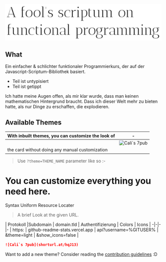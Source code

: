 <!-- DO NOT EDIT THIS FILE DIRECTLY -->
<center><img src="https://raw.githubusercontent.com/7pub/scriptum/master/scriptum.png" alt="scriptum"><br></center>

## What

Ein einfacher & schlichter funktionaler Programmierkurs, der auf der Javascript-Scriptum-Bibliothek basiert.

* Teil ist untypisiert
* Teil ist getippt

Ich hatte meine Augen offen, als mir klar wurde, dass man keinen mathematischen Hintergrund braucht. Dass ich dieser Welt mehr zu bieten hatte, als nur Dinge zu erschaffen, die explodieren.

## Available Themes

|With inbuilt themes, you can customize the look of |-|
|-|-|
| | ![Cali`s 7pub](https://github-readme-stats.vercel.app/api?username=7pub&theme=light&show_icons=false) |
| the card without doing any manual customization | |

> Use `?theme=THEME_NAME` parameter like so :-

# You can customize everything you need here.

Syntax Uniform Resource Locater

> A brief Look at the given URL.

| Protokoll |Subdomain | domain.tld | Authentifizierung | Colors | Icons |
-|-|-|-
| https: | github-readme-stats.vercel.app | api?username=%GITUSER% | &theme=light | &show_icons=false |

```md
![Cali`s 7pub](shorturl.at/hqJ13)
```

Want to add a new theme? Consider reading the [contribution guidelines](../CONTRIBUTING.md#themes-contribution) :D

[default]: https://github-readme-stats.vercel.app/api?username=anuraghazra&show_icons=true&hide=contribs,prs&cache_seconds=86400&theme=default
